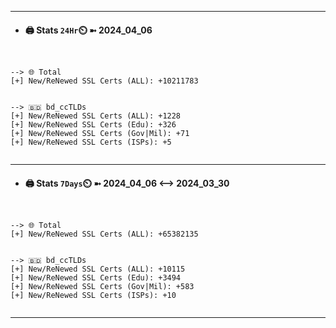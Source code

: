 

---
- #### 🖨️ **Stats** `24Hr`⏲️ ➼ 2024_04_06
```console


--> 🌐 Total
[+] New/ReNewed SSL Certs (ALL): +10211783


--> 🇧🇩 bd_ccTLDs
[+] New/ReNewed SSL Certs (ALL): +1228
[+] New/ReNewed SSL Certs (Edu): +326
[+] New/ReNewed SSL Certs (Gov|Mil): +71
[+] New/ReNewed SSL Certs (ISPs): +5


```

---
- #### 🖨️ **Stats** `7Days`⏲️ ➼ 2024_04_06 <--> 2024_03_30
```console


--> 🌐 Total
[+] New/ReNewed SSL Certs (ALL): +65382135


--> 🇧🇩 bd_ccTLDs
[+] New/ReNewed SSL Certs (ALL): +10115
[+] New/ReNewed SSL Certs (Edu): +3494
[+] New/ReNewed SSL Certs (Gov|Mil): +583
[+] New/ReNewed SSL Certs (ISPs): +10


```

---

